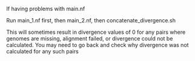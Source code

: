 If having problems with main.nf

Run main_1.nf first, then main_2.nf, then concatenate_divergence.sh

This will sometimes result in divergence values of 0 for any pairs where genomes are missing, alignment failed, or divergence could not be calculated. You may need to go back and check why divergence was not calculated for any such pairs
